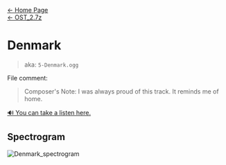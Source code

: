 [← Home Page](../../README.md)  
[← OST_2.7z](../ost_2-7z.md)

# Denmark
> aka: `5-Denmark.ogg`

File comment:
> Composer's Note: I was always proud of this track. It reminds me of home.

<a href="./audio/5-Denmark.ogg" target="_blank">🔊 You can take a listen here.</a>

## Spectrogram
![Denmark_spectrogram](https://user-images.githubusercontent.com/35247077/178098431-10a5356b-ae2d-43db-b612-c6c7c8ccf4f3.png)
